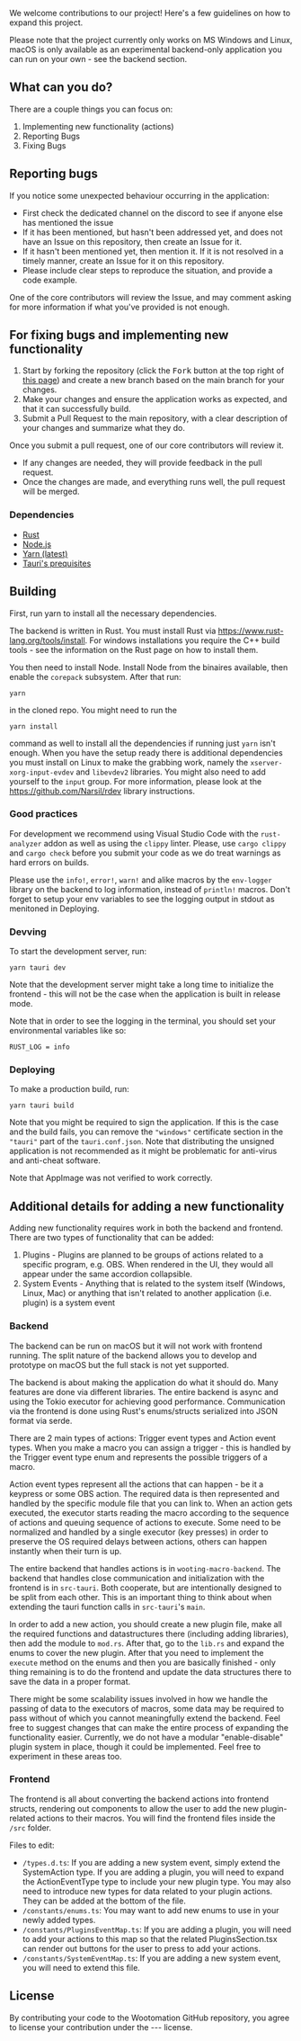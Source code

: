 We welcome contributions to our project! Here's a few guidelines on how to expand this project.

Please note that the project currently only works on MS Windows and Linux, macOS is only available as an experimental backend-only application you can run on your own - see the backend section.

## What can you do?
There are a couple things you can focus on:
1. Implementing new functionality (actions)
2. Reporting Bugs
3. Fixing Bugs

## Reporting bugs
If you notice some unexpected behaviour occurring in the application:
- First check the dedicated channel on the discord to see if anyone else has mentioned the issue
- If it has been mentioned, but hasn't been addressed yet, and does not have an Issue on this repository, then create an Issue for it.
- If it hasn't been mentioned yet, then mention it. If it is not resolved in a timely manner, create an Issue for it on this repository.
- Please include clear steps to reproduce the situation, and provide a code example.

One of the core contributors will review the Issue, and may comment asking for more information if what you've provided is not enough.

## For fixing bugs and implementing new functionality
1. Start by forking the repository (click the <kbd>Fork</kbd> button at the top right of
   [this page](https://github.com/WootingKb/wooting-macros/)) and create a new branch based on the main branch for your changes.
2. Make your changes and ensure the application works as expected, and that it can successfully build.
3. Submit a Pull Request to the main repository, with a clear description of your changes and summarize what they do.

Once you submit a pull request, one of our core contributors will review it.
- If any changes are needed, they will provide feedback in the pull request.
- Once the changes are made, and everything runs well, the pull request will be merged.

### Dependencies

- [Rust](https://www.rust-lang.org/)
- [Node.js](https://nodejs.org/en/)
- [Yarn (latest)](https://yarnpkg.com/getting-started)
- [Tauri's prequisites](https://tauri.app/v1/guides/getting-started/prerequisites/)

## Building

First, run yarn to install all the necessary dependencies.

The backend is written in Rust. You must install Rust via https://www.rust-lang.org/tools/install. For windows installations you require the C++ build tools - see the information on the Rust page on how to install them.

You then need to install Node. Install Node from the binaires available, then enable the ``corepack`` subsystem. After that run:

```
yarn
```

in the cloned repo. You might need to run the 

```
yarn install
``` 

command as well to install all the dependencies if running just ``yarn`` isn't enough. When you have the setup ready there is additional dependencies you must install on Linux to make the grabbing work, namely the ``xserver-xorg-input-evdev`` and ``libevdev2`` libraries. You might also need to add yourself to the ``input`` group. For more information, please look at the https://github.com/Narsil/rdev library instructions.

### Good practices

For development we recommend using Visual Studio Code with the ``rust-analyzer`` addon as well as using the ``clippy`` linter. Please, use ``cargo clippy`` and ``cargo check`` before you submit your code as we do treat warnings as hard errors on builds. 

Please use the ``info!``, ``error!``, ``warn!`` and alike macros by the ``env-logger`` library on the backend to log information, instead of ``println!`` macros. Don't forget to setup your env variables to see the logging output in stdout as menitoned in Deploying.

### Devving

To start the development server, run:

```
yarn tauri dev
```

Note that the development server might take a long time to initialize the frontend - this will not be the case when the application is built in release mode.

Note that in order to see the logging in the terminal, you should set your environmental variables like so:

```
RUST_LOG = info
```

### Deploying

To make a production build, run:

```
yarn tauri build
```

Note that you might be required to sign the application. If this is the case and the build fails, you can remove the ``"windows"`` certificate section in the ``"tauri"`` part of the ``tauri.conf.json``. Note that distributing the unsigned application is not recommended as it might be problematic for anti-virus and anti-cheat software.

Note that AppImage was not verified to work correctly.

## Additional details for adding a new functionality
Adding new functionality requires work in both the backend and frontend. There are two types of functionality that can be added:
1. Plugins - Plugins are planned to be groups of actions related to a specific program, e.g. OBS. When rendered in the UI, they would all appear under the same accordion collapsible.
2. System Events - Anything that is related to the system itself (Windows, Linux, Mac) or anything that isn't related to another application (i.e. plugin) is a system event

### Backend
The backend can be run on macOS but it will not work with frontend running. The split nature of the backend allows you to develop and prototype on macOS but the full stack is not yet supported.

The backend is about making the application do what it should do. Many features are done via different libraries. The entire backend is async and using the Tokio executor for achieving good performance. Communication via the frontend is done using Rust's enums/structs serialized into JSON format via serde.

There are 2 main types of actions: Trigger event types and Action event types. When you make a macro you can assign a trigger - this is handled by the Trigger event type enum and represents the possible triggers of a macro. 

Action event types represent all the actions that can happen - be it a keypress or some OBS action. The required data is then represented and handled by the specific module file that you can link to. When an action gets executed, the executor starts reading the macro according to the sequence of actions and queuing sequence of actions to execute. Some need to be normalized and handled by a single executor (key presses) in order to preserve the OS required delays between actions, others can happen instantly when their turn is up. 

The entire backend that handles actions is in ``wooting-macro-backend``. The backend that handles close communication and initialization with the frontend is in ``src-tauri``. Both cooperate, but are intentionally designed to be split from each other. This is an important thing to think about when extending the tauri function calls in ``src-tauri``'s ``main``. 

In order to add a new action, you should create a new plugin file, make all the required functions and datastructures there (including adding libraries), then add the module to ``mod.rs``. After that, go to the ``lib.rs`` and expand the enums to cover the new plugin. After that you need to implement the ``execute`` method on the enums and then you are basically finished - only thing remaining is to do the frontend and update the data structures there to save the data in a proper format.

There might be some scalability issues involved in how we handle the passing of data to the executors of macros, some data may be required to pass without of which you cannot meaningfully extend the backend. Feel free to suggest changes that can make the entire process of expanding the functionality easier. Currently, we do not have a modular "enable-disable" plugin system in place, though it could be implemented. Feel free to experiment in these areas too.

### Frontend
The frontend is all about converting the backend actions into frontend structs, rendering out components to allow the user to add the new plugin-related actions to their macros.
You will find the frontend files inside the ```/src``` folder.

Files to edit:
- ```/types.d.ts```: If you are adding a new system event, simply extend the SystemAction type. If you are adding a plugin, you will need to expand the ActionEventType type to include your new plugin type. You may also need to introduce new types for data related to your plugin actions. They can be added at the bottom of the file.
- ```/constants/enums.ts```: You may want to add new enums to use in your newly added types.
- ```/constants/PluginsEventMap.ts```: If you are adding a plugin, you will need to add your actions to this map so that the related PluginsSection.tsx can render out buttons for the user to press to add your actions.
- ```/constants/SystemEventMap.ts```: If you are adding a new system event, you will need to extend this file.

## License
By contributing your code to the Wootomation GitHub repository, you agree to license your contribution under the --- license.
